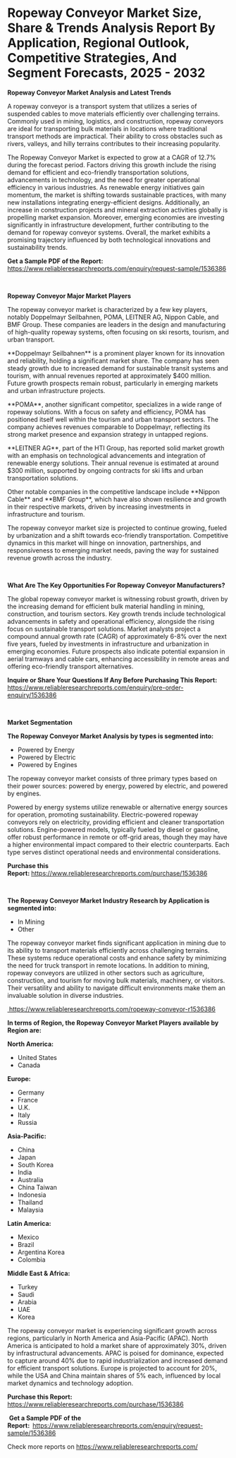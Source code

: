 <p><h1>Ropeway Conveyor Market Size, Share & Trends Analysis Report By Application, Regional Outlook, Competitive Strategies, And Segment Forecasts, 2025 - 2032</h1></p><p><strong>Ropeway Conveyor Market Analysis and Latest Trends</strong></p>
<p><p>A ropeway conveyor is a transport system that utilizes a series of suspended cables to move materials efficiently over challenging terrains. Commonly used in mining, logistics, and construction, ropeway conveyors are ideal for transporting bulk materials in locations where traditional transport methods are impractical. Their ability to cross obstacles such as rivers, valleys, and hilly terrains contributes to their increasing popularity.</p><p>The Ropeway Conveyor Market is expected to grow at a CAGR of 12.7% during the forecast period. Factors driving this growth include the rising demand for efficient and eco-friendly transportation solutions, advancements in technology, and the need for greater operational efficiency in various industries. As renewable energy initiatives gain momentum, the market is shifting towards sustainable practices, with many new installations integrating energy-efficient designs. Additionally, an increase in construction projects and mineral extraction activities globally is propelling market expansion. Moreover, emerging economies are investing significantly in infrastructure development, further contributing to the demand for ropeway conveyor systems. Overall, the market exhibits a promising trajectory influenced by both technological innovations and sustainability trends.</p></p>
<p><strong>Get a Sample PDF of the Report:&nbsp;</strong> <a href="https://www.reliableresearchreports.com/enquiry/request-sample/1536386?utm_campaign=1674&utm_medium=2&utm_source=Github&utm_content=ia&utm_term=17022025&utm_id=ropeway-conveyor">https://www.reliableresearchreports.com/enquiry/request-sample/1536386</a></p>
<p>&nbsp;</p>
<p><strong>Ropeway Conveyor Major Market Players</strong></p>
<p><p>The ropeway conveyor market is characterized by a few key players, notably Doppelmayr Seilbahnen, POMA, LEITNER AG, Nippon Cable, and BMF Group. These companies are leaders in the design and manufacturing of high-quality ropeway systems, often focusing on ski resorts, tourism, and urban transport. </p><p>**Doppelmayr Seilbahnen** is a prominent player known for its innovation and reliability, holding a significant market share. The company has seen steady growth due to increased demand for sustainable transit systems and tourism, with annual revenues reported at approximately $400 million. Future growth prospects remain robust, particularly in emerging markets and urban infrastructure projects.</p><p>**POMA**, another significant competitor, specializes in a wide range of ropeway solutions. With a focus on safety and efficiency, POMA has positioned itself well within the tourism and urban transport sectors. The company achieves revenues comparable to Doppelmayr, reflecting its strong market presence and expansion strategy in untapped regions.</p><p>**LEITNER AG**, part of the HTI Group, has reported solid market growth with an emphasis on technological advancements and integration of renewable energy solutions. Their annual revenue is estimated at around $300 million, supported by ongoing contracts for ski lifts and urban transportation solutions. </p><p>Other notable companies in the competitive landscape include **Nippon Cable** and **BMF Group**, which have also shown resilience and growth in their respective markets, driven by increasing investments in infrastructure and tourism.</p><p>The ropeway conveyor market size is projected to continue growing, fueled by urbanization and a shift towards eco-friendly transportation. Competitive dynamics in this market will hinge on innovation, partnerships, and responsiveness to emerging market needs, paving the way for sustained revenue growth across the industry.</p></p>
<p>&nbsp;</p>
<p><strong>What Are The Key Opportunities For Ropeway Conveyor Manufacturers?</strong></p>
<p><p>The global ropeway conveyor market is witnessing robust growth, driven by the increasing demand for efficient bulk material handling in mining, construction, and tourism sectors. Key growth trends include technological advancements in safety and operational efficiency, alongside the rising focus on sustainable transport solutions. Market analysts project a compound annual growth rate (CAGR) of approximately 6-8% over the next five years, fueled by investments in infrastructure and urbanization in emerging economies. Future prospects also indicate potential expansion in aerial tramways and cable cars, enhancing accessibility in remote areas and offering eco-friendly transport alternatives.</p></p>
<p><strong>Inquire or Share Your Questions If Any Before Purchasing This Report:</strong> <a href="https://www.reliableresearchreports.com/enquiry/pre-order-enquiry/1536386?utm_campaign=1674&utm_medium=2&utm_source=Github&utm_content=ia&utm_term=17022025&utm_id=ropeway-conveyor">https://www.reliableresearchreports.com/enquiry/pre-order-enquiry/1536386</a></p>
<p>&nbsp;</p>
<p><strong>Market Segmentation</strong></p>
<p><strong>The Ropeway Conveyor Market Analysis by types is segmented into:</strong></p>
<p><ul><li>Powered by Energy</li><li>Powered by Electric</li><li>Powered by Engines</li></ul></p>
<p><p>The ropeway conveyor market consists of three primary types based on their power sources: powered by energy, powered by electric, and powered by engines. </p><p>Powered by energy systems utilize renewable or alternative energy sources for operation, promoting sustainability. Electric-powered ropeway conveyors rely on electricity, providing efficient and cleaner transportation solutions. Engine-powered models, typically fueled by diesel or gasoline, offer robust performance in remote or off-grid areas, though they may have a higher environmental impact compared to their electric counterparts. Each type serves distinct operational needs and environmental considerations.</p></p>
<p><strong>Purchase this Report:&nbsp;</strong><a href="https://www.reliableresearchreports.com/purchase/1536386?utm_campaign=1674&utm_medium=2&utm_source=Github&utm_content=ia&utm_term=17022025&utm_id=ropeway-conveyor">https://www.reliableresearchreports.com/purchase/1536386</a></p>
<p>&nbsp;</p>
<p><strong>The Ropeway Conveyor Market Industry Research by Application is segmented into:</strong></p>
<p><ul><li>In Mining</li><li>Other</li></ul></p>
<p><p>The ropeway conveyor market finds significant application in mining due to its ability to transport materials efficiently across challenging terrains. These systems reduce operational costs and enhance safety by minimizing the need for truck transport in remote locations. In addition to mining, ropeway conveyors are utilized in other sectors such as agriculture, construction, and tourism for moving bulk materials, machinery, or visitors. Their versatility and ability to navigate difficult environments make them an invaluable solution in diverse industries.</p></p>
<p><a href="https://www.reliableresearchreports.com/ropeway-conveyor-r1536386?utm_campaign=1674&utm_medium=2&utm_source=Github&utm_content=ia&utm_term=17022025&utm_id=ropeway-conveyor">&nbsp;https://www.reliableresearchreports.com/ropeway-conveyor-r1536386</a></p>
<p><strong>In terms of Region, the Ropeway Conveyor Market Players available by Region are:</strong></p>
<p>
    <p> <strong> North America: </strong>
        <ul>
            <li>United States</li>
            <li>Canada</li>
        </ul>
        </p> 
    <p> <strong> Europe: </strong>
        <ul>
            <li>Germany</li>
            <li>France</li>
            <li>U.K.</li>
            <li>Italy</li>
            <li>Russia</li>
        </ul>
        </p> 
    <p> <strong> Asia-Pacific: </strong>
        <ul>
            <li>China</li>
            <li>Japan</li>
            <li>South Korea</li>
            <li>India</li>
            <li>Australia</li>
            <li>China Taiwan</li>
            <li>Indonesia</li>
            <li>Thailand</li>
            <li>Malaysia</li>
        </ul>
        </p> 
    <p> <strong> Latin America: </strong>
        <ul>
            <li>Mexico</li>
            <li>Brazil</li>
            <li>Argentina Korea</li>
            <li>Colombia</li>
        </ul>
        </p> 
    <p> <strong> Middle East & Africa: </strong>
        <ul>
            <li>Turkey</li>
            <li>Saudi</li>
            <li>Arabia</li>
            <li>UAE</li>
            <li>Korea</li>
        </ul>
    </p>
    </p>
<p><p>The ropeway conveyor market is experiencing significant growth across regions, particularly in North America and Asia-Pacific (APAC). North America is anticipated to hold a market share of approximately 30%, driven by infrastructural advancements. APAC is poised for dominance, expected to capture around 40% due to rapid industrialization and increased demand for efficient transport solutions. Europe is projected to account for 20%, while the USA and China maintain shares of 5% each, influenced by local market dynamics and technology adoption.</p></p>
<p><strong>Purchase this Report: </strong><a href="https://www.reliableresearchreports.com/purchase/1536386?utm_campaign=1674&utm_medium=2&utm_source=Github&utm_content=ia&utm_term=17022025&utm_id=ropeway-conveyor">https://www.reliableresearchreports.com/purchase/1536386</a></p>
<p>&nbsp;<strong>Get a Sample PDF of the Report:&nbsp;&nbsp;</strong><a href="https://www.reliableresearchreports.com/enquiry/request-sample/1536386?utm_campaign=1674&utm_medium=2&utm_source=Github&utm_content=ia&utm_term=17022025&utm_id=ropeway-conveyor">https://www.reliableresearchreports.com/enquiry/request-sample/1536386</a></p>
<p><strong></strong></p>
<p>Check more reports on <a href="https://www.reliableresearchreports.com/?utm_campaign=1674&utm_medium=2&utm_source=Github&utm_content=ia&utm_term=17022025&utm_id=ropeway-conveyor">https://www.reliableresearchreports.com/</a></p>
